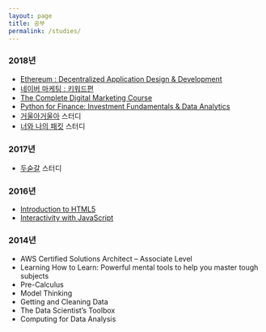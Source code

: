 ```yaml
---
layout: page
title: 공부
permalink: /studies/
---
```


### 2018년 

* [Ethereum : Decentralized Application Design & Development](https://www.udemy.com/ethereum-dapp/)
* [네이버 마케팅 : 키워드편](https://www.udemy.com/guide_to_naver_maketing_with_keyword/)
* [The Complete Digital Marketing Course](https://www.udemy.com/learn-digital-marketing-course/)
* [Python for Finance: Investment Fundamentals & Data Analytics](https://www.udemy.com/python-for-finance-investment-fundamentals-data-analytics/)
* [거울아거울아](https://brunch.co.kr/@leehosung/44) 스터디
* [너와 나의 패킷](https://brunch.co.kr/@leehosung/48) 스터디


### 2017년 

* [두숟갈](https://brunch.co.kr/@leehosung/42) 스터디

### 2016년

* [Introduction to HTML5](https://www.coursera.org/learn/html)
* [Interactivity with JavaScript](https://www.coursera.org/learn/javascript)

### 2014년

* AWS Certified Solutions Architect – Associate Level
* Learning How to Learn: Powerful mental tools to help you master tough subjects
* Pre-Calculus
* Model Thinking
* Getting and Cleaning Data
* The Data Scientist’s Toolbox
* Computing for Data Analysis
